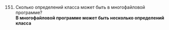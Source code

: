 151. Сколько определений класса может быть в многофайловой программе?  
**В многофайловой программе может быть несколько определений класса**
